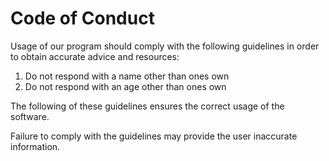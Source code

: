 # Code of Conduct
Usage of our program should comply with the following guidelines in order to obtain accurate advice and resources:

1. Do not respond with a name other than ones own
2. Do not respond with an age other than ones own

The following of these guidelines ensures the correct usage of the software.

Failure to comply with the guidelines may provide the user inaccurate information.